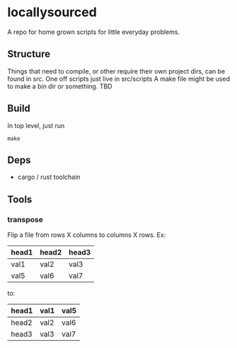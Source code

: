 # locallysourced

A repo for home grown scripts for little everyday problems. 


## Structure

Things that need to compile, or other require their own project dirs, can be found in src.
One off scripts just live in src/scripts
A make file might be used to make a bin dir or something. TBD

## Build

In top level, just run

```
make
```

## Deps
- cargo / rust toolchain

## Tools

### transpose

Flip a file from rows X columns to columns X rows.  Ex:

|head1|head2|head3|       
|-----|-----|-----|         
|val1|val2|val3|     
|val5|val6|val7| 

to:

|head1|val1|val5|
|-----|----|----| 
|head2|val2|val6|
|head3|val3|val7|
